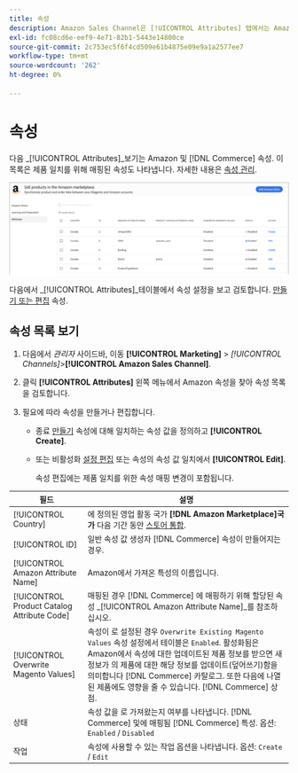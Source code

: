 ```yaml
---
title: 속성
description: Amazon Sales Channel은 [!UICONTROL Attributes] 탭에서는 Amazon 및 Commerce 특성 목록과 제품 일치를 위해 특성이 매핑되는 방법을 모니터링할 수 있습니다.
exl-id: fc08cd6e-eef9-4e71-82b1-5443e14800ce
source-git-commit: 2c753ec5f6f4cd509e61b4875e09e9a1a2577ee7
workflow-type: tm+mt
source-wordcount: '262'
ht-degree: 0%

---
```


# 속성

다음 _[!UICONTROL Attributes]_보기는 Amazon 및 [!DNL Commerce] 속성. 이 목록은 제품 일치를 위해 매핑된 속성도 나타냅니다. 자세한 내용은 [속성 관리](./managing-attributes.md).

![속성 보기](assets/amazon-attributes-view.png)

다음에서 _[!UICONTROL Attributes]_테이블에서 속성 설정을 보고 검토합니다. [만들기 또는 편집](./creating-attributes.md) 속성.

## 속성 목록 보기

1. 다음에서 _관리자_ 사이드바, 이동 **[!UICONTROL Marketing]** > _[!UICONTROL Channels]_>**[!UICONTROL Amazon Sales Channel]**.

1. 클릭 **[!UICONTROL Attributes]** 왼쪽 메뉴에서 Amazon 속성을 찾아 속성 목록을 검토합니다.

1. 필요에 따라 속성을 만들거나 편집합니다.

   - 종료 [만들기](./creating-attributes.md#create-an-attribute) 속성에 대해 일치하는 속성 값을 정의하고 **[!UICONTROL Create]**.

   - 또는 비활성화 [설정 편집](./creating-attributes.md#edit-an-attribute) 또는 속성의 속성 값 일치에서 **[!UICONTROL Edit]**.

      속성 편집에는 제품 일치를 위한 속성 매핑 변경이 포함됩니다.

| 필드 | 설명 |
|--- |--- |
| [!UICONTROL Country] | 에 정의된 영업 활동 국가  **[!DNL Amazon Marketplace]국가** 다음 기간 동안 [스토어 통합](./store-integration.md). |
| [!UICONTROL ID] | 일반 속성 값 생성자 [!DNL Commerce] 속성이 만들어지는 경우. |
| [!UICONTROL Amazon Attribute Name] | Amazon에서 가져온 특성의 이름입니다. |
| [!UICONTROL Product Catalog Attribute Code] | 매핑된 경우 [!DNL Commerce] 에 매핑하기 위해 할당된 속성 _[!UICONTROL Amazon Attribute Name]_를 참조하십시오. |
| [!UICONTROL Overwrite Magento Values] | 속성이 로 설정된 경우 `Overwrite Existing Magento Values` 속성 설정에서 테이블은 `Enabled`. 활성화됨은 Amazon에서 속성에 대한 업데이트된 제품 정보를 받으면 새 정보가 의 제품에 대한 해당 정보를 업데이트(덮어쓰기)함을 의미합니다 [!DNL Commerce] 카탈로그. 또한 다음에 나열된 제품에도 영향을 줄 수 있습니다. [!DNL Commerce] 상점. |
| 상태 | 속성 값을 로 가져왔는지 여부를 나타냅니다. [!DNL Commerce] 및에 매핑됨 [!DNL Commerce] 특성. 옵션: `Enabled` / `Disabled` |
| 작업 | 속성에 사용할 수 있는 작업 옵션을 나타냅니다. 옵션: `Create` / `Edit` |
